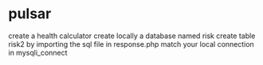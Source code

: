 # pulsar
create a health calculator
create locally a database named risk
create table risk2 by importing the sql file
in response.php match your local connection in mysqli_connect
